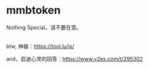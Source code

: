 # mmbtoken

Nothing Special，请不要在意。<br/><br/>

btw, 神器：https://tool.lu/js/

and，启迪心灵的回答：https://www.v2ex.com/t/295302
